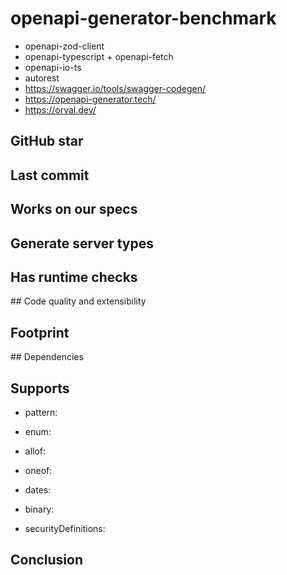 # openapi-generator-benchmark

- openapi-zod-client
- openapi-typescript + openapi-fetch
- openapi-io-ts
- autorest
- https://swagger.io/tools/swagger-codegen/
- https://openapi-generator.tech/
- https://orval.dev/

## GitHub star

## Last commit

## Works on our specs

## Generate server types

## Has runtime checks

## Code quality and extensibility

## Footprint

## Dependencies

## Supports

- pattern:

- enum:

- allof:

- oneof:

- dates:

- binary:

- securityDefinitions:

## Conclusion
